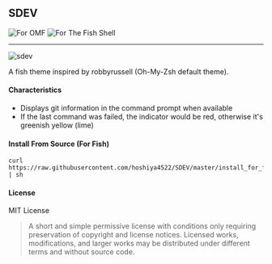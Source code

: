 ## SDEV

![For OMF](https://img.shields.io/badge/Theme%20For-Oh--My--Fish-yellow) ![For The Fish Shell](https://img.shields.io/badge/Shell-Fish-blue)

___
![sdev](https://i.ibb.co/7vgmxRb/IMG-20200908-182838.jpg)

A fish theme inspired by robbyrussell (Oh-My-Zsh default theme).

#### Characteristics
- Displays git information in the command prompt when available
- If the last command was failed, the indicator would be red, otherwise it's greenish yellow (lime)

#### Install From Source (For Fish)
```
curl https://raw.githubusercontent.com/hoshiya4522/SDEV/master/install_for_fish.sh | sh
```

#### License
MIT License

> A short and simple permissive license with conditions only requiring preservation of copyright and license notices. Licensed works, modifications, and larger works may be distributed under different terms and without source code.

